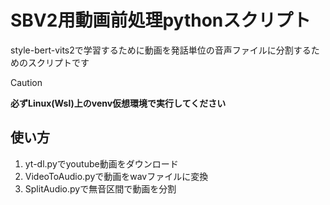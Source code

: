 # SBV2用動画前処理pythonスクリプト
style-bert-vits2で学習するために動画を発話単位の音声ファイルに分割するためのスクリプトです

> [!CAUTION]
> **必ずLinux(Wsl)上のvenv仮想環境で実行してください**

## 使い方
1. yt-dl.pyでyoutube動画をダウンロード
2. VideoToAudio.pyで動画をwavファイルに変換
3. SplitAudio.pyで無音区間で動画を分割
